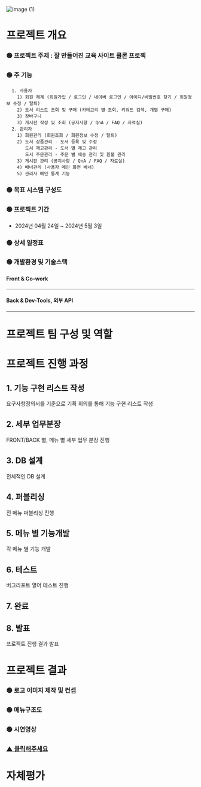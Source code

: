 
![image (1)](https://github.com/HyunBeenL/Chproject4/assets/122505474/b24f8c0a-280e-4b69-b0c1-b8e10c587e10)

# 프로젝트 개요
### 🟢 프로젝트 주제 : 잘 만들어진 교육 사이트 클론 프로젝 
### 🟢 주 기능 
```
  1. 사용자
    1) 회원 체계 (회원가입 / 로그인 / 네이버 로그인 / 아이디/비밀번호 찾기 / 회원정보 수정 / 탈퇴)
    2) 도서 리스트 조회 및 구매 (카테고리 별 조회, 키워드 검색, 개별 구매)
    3) 장바구니
    3) 게시판 작성 및 조회 (공지사항 / QnA / FAQ / 자료실)
  2. 관리자
    1) 회원관리 (회원조회 / 회원정보 수정 / 탈퇴)
    2) 도서 상품관리 - 도서 등록 및 수정
       도서 재고관리 - 도서 별 재고 관리
       도서 주문관리 - 주문 별 배송 관리 및 환불 관리
    3) 게시판 관리 (공지사항 / QnA / FAQ / 자료실)
    4) 배너관리 (사용자 메인 화면 베너)
    5) 관리자 메인 통계 기능 
```
### 🟢 목표 시스템 구성도


### 🟢 프로젝트 기간
- 2024년 04월 24일 ~ 2024년 5월 3일
### 🟢 상세 일정표


### 🟢 개발환경 및 기술스택
#### Front & Co-work
----
#### Back & Dev-Tools, 외부 API
----



# 프로젝트 팀 구성 및 역할



# 프로젝트 진행 과정

## 1. 기능 구현 리스트 작성
요구사항정의서를 기준으로 기획 회의를 통해 기능 구현 리스트 작성


## 2. 세부 업무분장
FRONT/BACK 별, 메뉴 별 세부 업무 분장 진행


## 3. DB 설계
전체적인 DB 설계


## 4. 퍼블리싱
전 메뉴 퍼블리싱 진행



## 5. 메뉴 별 기능개발
각 메뉴 별 기능 개발



## 6. 테스트
버그리포트 열어 테스트 진행




## 7. 완료



## 8. 발표
프로젝트 진행 결과 발표




# 프로젝트 결과
### 🟢 로고 이미지 제작 및 컨셉




### 🟢 메뉴구조도




### 🟢 시연영상


### [▲ 클릭해주세요](https://youtu.be/ylN7Dk0iXWg)

# 자체평가




















